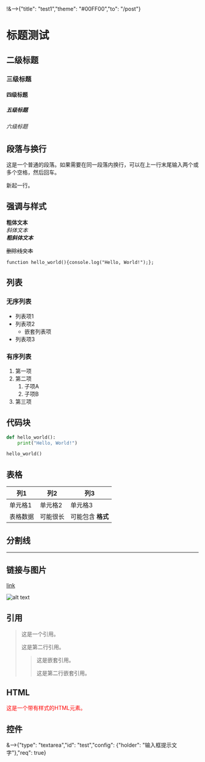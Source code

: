 !&-->{"title": "test1","theme": "#00FF00","to": "/post"}


# 标题测试

## 二级标题

### 三级标题

#### 四级标题

##### 五级标题

###### 六级标题

## 段落与换行

这是一个普通的段落。如果需要在同一段落内换行，可以在上一行末尾输入两个或多个空格，然后回车。

新起一行。

## 强调与样式

**粗体文本**  
*斜体文本*  
***粗斜体文本***

~~删除线文本~~

`function hello_world(){console.log("Hello, World!");};`

## 列表

### 无序列表

- 列表项1
- 列表项2
  - 嵌套列表项
- 列表项3

### 有序列表

1. 第一项
2. 第二项
   1. 子项A
   2. 子项B
3. 第三项

## 代码块

```python
def hello_world():
    print("Hello, World!")

hello_world()
```

## 表格

| 列1 | 列2 | 列3 |
| --- | --- | --- |
| 单元格1 | 单元格2 | 单元格3 |
| 表格数据 | 可能很长 | 可能包含 **格式** |

## 分割线

---

## 链接与图片

[link](https://www.example.com)

![alt text](https://via.placeholder.com/150)

## 引用

> 这是一个引用。
>
> 这是第二行引用。
>
>> 这是嵌套引用。
>>
>> 这是第二行嵌套引用。

## HTML

<div style="color: red;">这是一个带有样式的HTML元素。</div>

## 控件

&-->{"type": "textarea","id": "test","config": {"holder": "输入框提示文字"},"req": true}

